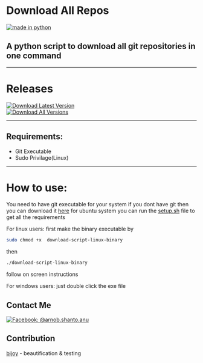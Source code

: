 # Download All Repos
<a href="#"><img src = "https://img.shields.io/badge/made%20in-python-blue" alt = "made in python"/></a>
## A python script to download all git repositories in one command
-----------
# Releases
<a href="https://github.com/Arnab-Shanta-Anu/download-all-repos/releases/latest">
<img src="https://img.shields.io/badge/Download-Latest-brightgreen?style=for-the-badge&logo=appveyor" alt="Download Latest Version" />
</a>
 </br>
<a href="https://github.com/Arnab-Shanta-Anu/download-all-repos/releases">
<img src="https://img.shields.io/badge/Download-All%20Versions-green?style=for-the-badge&logo=appveyor" alt="Download All Versions" />
</a>

----
## Requirements:  
- Git Executable  
- Sudo Privilage(Linux)
-----
# How to use:  


You need to have git executable for your system if you dont have git then you can download it [here](https://git-scm.com/downloads)
for ubuntu system you can run the [setup.sh](https://github.com/Arnab-Shanta-Anu/download-all-repos/blob/master/setup.sh) file to get all the requirements  

For linux users:
first make the binary executable by
```bash
sudo chmod +x  download-script-linux-binary
```
then
```bash
./download-script-linux-binary
```
follow on screen instructions

For windows users:
just double click the exe file

## Contact Me
<a href="mailto:arnabshantaanu@gmail.com">
<img src="https://img.shields.io/badge/Email-arnabshantaanu@gmail.com-blue" alt="Facebook: @arnob.shanto.anu" />
</a>

## Contribution
[bijoy](https://github.com/bijoy26) - beautification & testing
